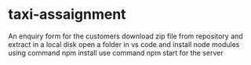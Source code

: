 # taxi-assaignment
An enquiry form for the customers
download zip file from repository and extract in a local disk
open a folder in vs code and install node modules using command npm install
use command npm start for the server
